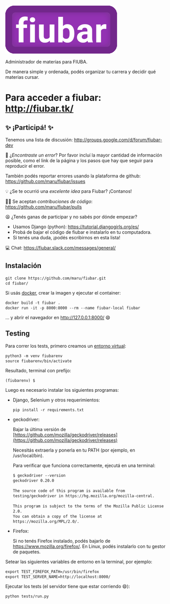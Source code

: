 ![fiubar](fiubar/static/images/fiubar-logo.png)

Administrador de materias para FIUBA.

De manera simple y ordenada, podés organizar tu carrera y decidir qué materias cursar.

# Para acceder a fiubar: http://fiubar.tk/

:sparkles: ¡Participá! :sparkles:
---------------------------------

Tenemos una lista de discusión:
http://groups.google.com/d/forum/fiubar-dev

:bug: ¿*Encontraste un error*? Por favor incluí la mayor cantidad de información
posible, como el link de la página y los pasos que hay que seguir para
reproducir el error.

También podés reportar errores usando la plataforma de github: https://github.com/maru/fiubar/issues

:bulb: ¿Se te ocurrió una *excelente idea* para Fiubar? ¡Contanos!

:woman_technologist: Se aceptan *contribuciones de código*: https://github.com/maru/fiubar/pulls

:tired_face: ¿Tenés ganas de participar y no sabés por dónde empezar?
  - Usamos Django (python): https://tutorial.djangogirls.org/es/
  - Probá de bajar el código de fiubar e instalarlo en tu computadora.
  - Si tenés una duda, ¡podés escribirnos en esta lista!

:computer: Chat:
https://fiubar.slack.com/messages/general/

Instalación
-----------

    git clone https://github.com/maru/fiubar.git
    cd fiubar/

Si usás [docker](https://docs.docker.com/get-started/), crear la imagen y ejecutar el container:

    docker build -t fiubar .
    docker run -it -p 8000:8000 --rm --name fiubar-local fiubar

... y abrir el navegador en http://127.0.0.1:8000/ :smile:

Testing
-------

Para correr los tests, primero creamos un [entorno virtual](https://tutorial.djangogirls.org/es/django_installation/#entorno-virtual):

    python3 -m venv fiubarenv
    source fiubarenv/bin/activate

Resultado, terminal con prefijo:

    (fiubarenv) $

Luego es necesario instalar los siguientes programas:

- Django, Selenium y otros requerimientos:

      pip install -r requirements.txt

- geckodriver:

    Bajar la última versión de [https://github.com/mozilla/geckodriver/releases](https://github.com/mozilla/geckodriver/releases)

    Necesitás extraerla y ponerla en tu PATH (por ejemplo, en /usr/local/bin).

    Para verificar que funciona correctamente, ejecutá en una terminal:

      $ geckodriver --version
      geckodriver 0.20.0

      The source code of this program is available from
      testing/geckodriver in https://hg.mozilla.org/mozilla-central.

      This program is subject to the terms of the Mozilla Public License 2.0.
      You can obtain a copy of the license at https://mozilla.org/MPL/2.0/.

- Firefox:

    Si no tenés Firefox instalado, podés bajarlo de https://www.mozilla.org/firefox/.
    En Linux, podés instalarlo con tu gestor de paquetes.

Setear las siguientes variables de entorno en la terminal, por ejemplo:

    export TEST_FIREFOX_PATH=/usr/bin/firefox
    export TEST_SERVER_NAME=http://localhost:8000/

Ejecutar los tests (el servidor tiene que estar corriendo :smile:):

    python tests/run.py
